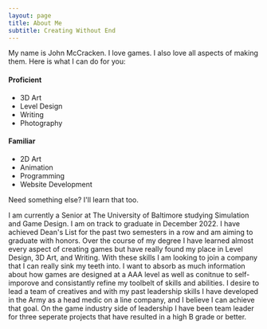 ```yaml
---
layout: page
title: About Me
subtitle: Creating Without End
---
```


My name is John McCracken. I love games. I also love all aspects of making them. Here is what I can do for you:

#### Proficient
- 3D Art
- Level Design
- Writing
- Photography

#### Familiar
- 2D Art
- Animation
- Programming
- Website Development

Need something else? I'll learn that too.


I am currently a Senior at The University of Baltimore studying Simulation and Game Design. I am on track to graduate in December 2022. I have achieved Dean's List for the past two semesters in a row and am aiming to graduate with honors. Over the course of my degree I have learned almost every aspect of creating games but have really found my place in Level Design, 3D Art, and Writing. With these skills I am looking to join a company that I can really sink my teeth into. I want to absorb as much information about how games are designed at a AAA level as well as conitnue to self-imporove and consistantly refine my toolbelt of skills and abilities. I desire to lead a team of creatives and with my past leadership skills I have developed in the Army as a head medic on a line company, and I believe I can achieve that goal. On the game industry side of leadership I have been team leader for three seperate projects that have resulted in a high B grade or better.
